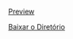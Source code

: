 [Preview](https://pedroaloonso.github.io/Digital-College-FullStack/Aula/index.html)

[Baixar o Diretório](https://download-directory.github.io?url=https://github.com/PedroAloonso/Digital-College-FullStack/tree/main/Aula26)
